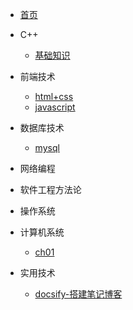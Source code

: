 

* [首页](README)


* C++
    * [基础知识](cpp/基础/ch02.md)

* 前端技术
    * [html+css](frontend/html+css/)
    * [javascript](#)

* 数据库技术
    * [mysql](#)

* 网络编程

* 软件工程方法论

* 操作系统

* 计算机系统
    * [ch01](#)

* 实用技术
    * [docsify-搭建笔记博客](frontend/docsify/README.md)
